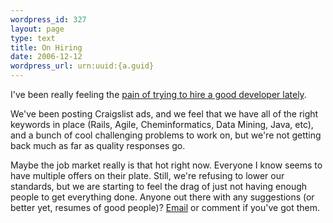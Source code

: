 ```yaml
--- 
wordpress_id: 327
layout: page
type: text
title: On Hiring
date: 2006-12-12  
wordpress_url: urn:uuid:{a.guid}
---
```

<p>I've been really feeling the <a href="http://www.tbray.org/ongoing/When/200x/2006/12/07/People" title="Hot Job Market">pain of trying to hire a good developer lately</a>.</p>

<p>We've been posting Craigslist ads, and we feel that we have all of the right keywords in place (Rails, Agile, Cheminformatics, Data Mining, Java, etc), and a bunch of cool challenging problems to work on, but we're not getting back much as far as quality responses go.  </p>

<p>Maybe the job market really is that hot right now.  Everyone I know seems to have multiple offers on their plate.  Still, we're refusing to lower our standards, but we are starting to feel the drag of just not having enough people to get everything done.  Anyone out there with any suggestions (or better yet, resumes of good people)?  <a href="mailto:kurt@karmalab.org">Email</a> or comment if you've got them.</p>
